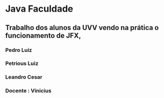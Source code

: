 # Java Faculdade

## Trabalho dos alunos da UVV vendo na prática o funcionamento de JFX,

### Pedro Luiz
### Petrious Luiz
### Leandro Cesar

### Docente : Vinicius
